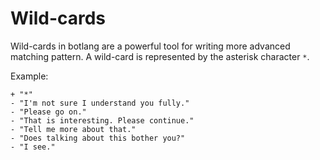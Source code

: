# Wild-cards

Wild-cards in botlang are a powerful tool for writing more advanced matching pattern. A wild-card
is represented by the asterisk character `*`.

Example:

```
+ "*"
- "I'm not sure I understand you fully."
- "Please go on."
- "That is interesting. Please continue."
- "Tell me more about that."
- "Does talking about this bother you?"
- "I see."
```
